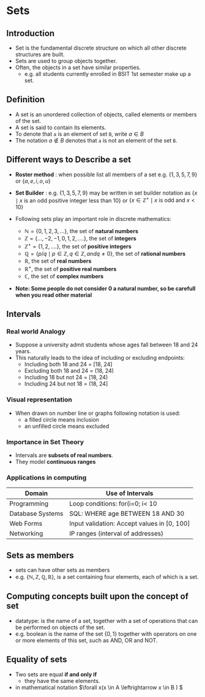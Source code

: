 # Sets
## Introduction
- Set is the fundamental discrete structure on which all other discrete structures are built.
- Sets are used to group objects together.
- Often, the objects in a set have similar properties.
  + e.g. all students currently enrolled in BSIT 1st semester make up a set.

## Definition
- A set is an unordered collection of objects, called elements or members of the set.  
- A set is said to contain its elements.
- To denote that `a` is an element of set `B`, write $a \in B$
- The notation $a \not\in B$ denotes that `a` is not an element of the set `B`.

## Different ways to Describe a set

- **Roster method** : when possible list all members of a set e.g. $\lbrace 1, 3, 5, 7, 9 \rbrace$ or $\lbrace a, e, i, o, u\rbrace$
- **Set Builder** : e.g. $\lbrace 1, 3, 5, 7, 9\rbrace$ may be written in set builder notation as $\lbrace x \mid x \text{ is an odd positive integer less than 10} \rbrace$ or $\lbrace x \in \mathbb{Z}^+ \mid x \text{ is odd and } x < 10 \rbrace$ 
- Following sets play an important role in discrete mathematics:

  + $\mathbb{N} = \lbrace 0, 1, 2, 3, ... \rbrace$, the set of **natural numbers**
  + $\mathbb{Z} = \lbrace ..., -2, -1, 0, 1, 2, .... \rbrace$, the set of **integers**
  + $\mathbb{Z}^+ = \lbrace  1, 2, .... \rbrace$, the set of **positive integers**
  + $\mathbb{Q} = \lbrace p/q \mid p \in \mathbb{Z}, q \in \mathbb{Z}, and q \neq 0 \rbrace$, the set of **rational numbers**
  + $\mathbb{R}$, the set of **real numbers**
  + $\mathbb{R}^+$, the set of **positive real numbers**
  + $\mathbb{C}$, the set of **complex numbers**
- **Note: Some people do not consider 0 a natural number, so be carefull when you read other material**

## Intervals

### Real world Analogy
- Suppose a university admit students whose ages fall between 18 and 24 years.
- This naturally leads to the idea of including or excluding endpoints:
  + Including both 18 and 24 = [18, 24]
  + Excluding both 18 and 24 = (18, 24)
  + Including 18 but not 24 = [18, 24)
  + Including 24 but not 18 = (18, 24]
### Visual representation 
- When drawn on number line or graphs following notation is used:
  + a filled circle means inclusion 
  + an unfilled circle means excluded
### Importance in Set Theory
- Intervals are **subsets of real numbers**.
- They model **continuous ranges**
### Applications in computing

| **Domain**       | **Use of Intervals**                        |
|------------------|---------------------------------------------|
| Programming      | Loop conditions: for(i=0; i< 10             |
| Database Systems | SQL: WHERE age BETWEEN 18 AND 30            |
| Web Forms        | Input validation: Accept values in [0, 100] |
| Networking       | IP ranges (interval of addresses)           |

## Sets as members
- sets can have other sets as members
- e.g. $\lbrace \mathbb{N}, \mathbb{Z}, \mathbb{Q}, \mathbb{R} \rbrace$, is a set containing four elements, each of which is a set. 

## Computing concepts built upon the concept of set
- datatype: is the name of a set, together with a set of operations that can be performed on objects of the set.
- e.g. boolean is the name of the set $\lbrace 0, 1 \rbrace$ together with operators on one or more elements of this set, such as AND, OR and NOT.

## Equality of sets

- Two sets are equal **if and only if**
  + they have the same elements.
- in mathematical notation $\forall x(x \in A \leftrightarrow x \in B ) $